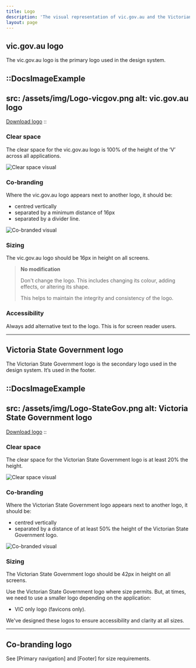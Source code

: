 ```yaml
---
title: Logo
description: 'The visual representation of vic.gov.au and the Victorian Government.'
layout: page
---
```


## vic.gov.au logo

The vic.gov.au logo is the primary logo used in the design system.

::DocsImageExample
---
src: /assets/img/Logo-vicgov.png
alt: vic.gov.au logo
---
[Download logo](https://www.vic.gov.au/brand-victoria-using-our-logos)
::

### Clear space

The clear space for the vic.gov.au logo is 100% of the height of the ‘V’ across all applications.

![Clear space visual](/assets/img/Logo-vicgov-Clear-Space.png)

### Co-branding

Where the vic.gov.au logo appears next to another logo, it should be:

- centred vertically
- separated by a minimum distance of 16px
- separated by a divider line.

![Co-branded visual](/assets/img/Logo-vicgov-cobrand.png)

### Sizing

The vic.gov.au logo should be 16px in height on all screens.

>**No modification** 
>
>Don't change the logo. This includes changing its colour, adding effects, or altering its shape.
>
>This helps to maintain the integrity and consistency of the logo.

### Accessibility 

Always add alternative text to the logo. This is for screen reader users.

---

## Victoria State Government logo

The Victorian State Government logo is the secondary logo used in the design system. It’s used in the footer. 

::DocsImageExample
---
src: /assets/img/Logo-StateGov.png
alt: Victoria State Government logo
---
[Download logo](https://www.vic.gov.au/brand-victoria-using-our-logos)
::

### Clear space

The clear space for the Victorian State Government logo is at least 20% the height.

![Clear space visual](/assets/img/Logo-StateGovClearSpace.png)

### Co-branding
Where the Victorian State Government logo appears next to another logo, it should be:

- centred vertically
- separated by a distance of at least 50% the height of the Victorian State Government logo.

![Co-branded visual](/assets/img/Logo-StateGov-cobrand.png)

### Sizing

The Victorian State Government logo should be 42px in height on all screens.

Use the Victorian State Government logo where size permits. But, at times, we need to use a smaller logo depending on the application:

- VIC only logo (favicons only).

We've designed these logos to ensure accessibility and clarity at all sizes.

---

## Co-branding logo

See [Primary navigation] and [Footer] for size requirements.
